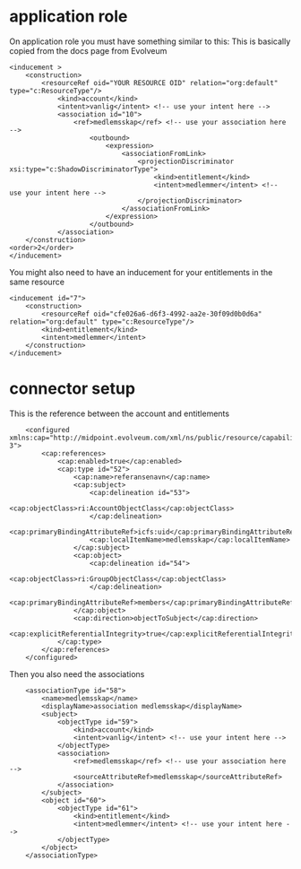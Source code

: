 # application role
On application role you must have something similar to this:
This is basically copied from the docs page from Evolveum

    <inducement >
        <construction>
            <resourceRef oid="YOUR RESOURCE OID" relation="org:default" type="c:ResourceType"/>
                <kind>account</kind>
                <intent>vanlig</intent> <!-- use your intent here -->
                <association id="10">
                    <ref>medlemsskap</ref> <!-- use your association here -->
                        <outbound>
                            <expression>
                                <associationFromLink>
                                    <projectionDiscriminator xsi:type="c:ShadowDiscriminatorType">
                                        <kind>entitlement</kind>
                                        <intent>medlemmer</intent> <!-- use your intent here -->
                                    </projectionDiscriminator>
                                </associationFromLink>
                            </expression>
                        </outbound>
                </association>
        </construction>
    <order>2</order>
    </inducement>

You might also need to have an inducement for your entitlements in the same resource

    <inducement id="7">
        <construction>
            <resourceRef oid="cfe026a6-d6f3-4992-aa2e-30f09d0b0d6a" relation="org:default" type="c:ResourceType"/>
            <kind>entitlement</kind>
            <intent>medlemmer</intent>
        </construction>
    </inducement>


# connector setup

This is the reference between the account and entitlements

        <configured xmlns:cap="http://midpoint.evolveum.com/xml/ns/public/resource/capabilities-3">
            <cap:references>
                <cap:enabled>true</cap:enabled>
                <cap:type id="52">
                    <cap:name>referansenavn</cap:name>
                    <cap:subject>
                        <cap:delineation id="53">
                            <cap:objectClass>ri:AccountObjectClass</cap:objectClass>
                        </cap:delineation>
                        <cap:primaryBindingAttributeRef>icfs:uid</cap:primaryBindingAttributeRef>
                        <cap:localItemName>medlemsskap</cap:localItemName>
                    </cap:subject>
                    <cap:object>
                        <cap:delineation id="54">
                            <cap:objectClass>ri:GroupObjectClass</cap:objectClass>
                        </cap:delineation>
                        <cap:primaryBindingAttributeRef>members</cap:primaryBindingAttributeRef>
                    </cap:object>
                    <cap:direction>objectToSubject</cap:direction>
                    <cap:explicitReferentialIntegrity>true</cap:explicitReferentialIntegrity>
                </cap:type>
            </cap:references>
        </configured>


Then you also need the associations

        <associationType id="58">
            <name>medlemsskap</name>
            <displayName>association medlemsskap</displayName>
            <subject>
                <objectType id="59">
                    <kind>account</kind>
                    <intent>vanlig</intent> <!-- use your intent here -->
                </objectType>
                <association>
                    <ref>medlemsskap</ref> <!-- use your association here -->
                    <sourceAttributeRef>medlemsskap</sourceAttributeRef>
                </association>
            </subject>
            <object id="60">
                <objectType id="61">
                    <kind>entitlement</kind>
                    <intent>medlemmer</intent> <!-- use your intent here -->
                </objectType>
            </object>
        </associationType>
